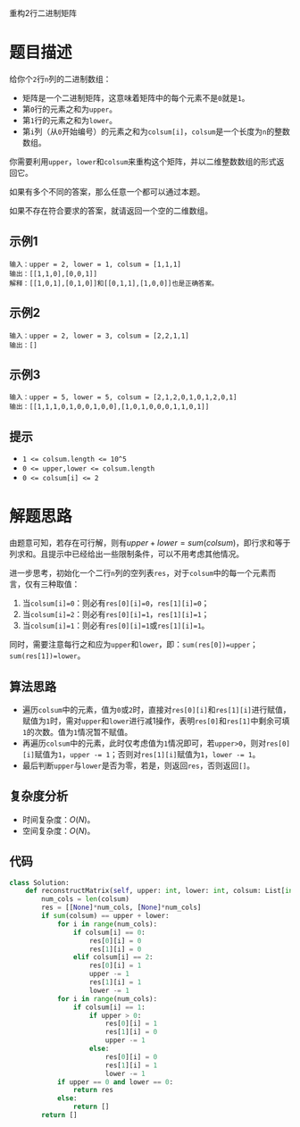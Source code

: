 重构2行二进制矩阵

# 题目描述

给你个`2`行`n`列的二进制数组：

- 矩阵是一个二进制矩阵，这意味着矩阵中的每个元素不是`0`就是`1`。
- 第`0`行的元素之和为`upper`。
- 第`1`行的元素之和为`lower`。
- 第`i`列（从`0`开始编号）的元素之和为`colsum[i]`，`colsum`是一个长度为`n`的整数数组。

你需要利用`upper`，`lower`和`colsum`来重构这个矩阵，并以二维整数数组的形式返回它。

如果有多个不同的答案，那么任意一个都可以通过本题。

如果不存在符合要求的答案，就请返回一个空的二维数组。

## 示例1

```
输入：upper = 2, lower = 1, colsum = [1,1,1]
输出：[[1,1,0],[0,0,1]]
解释：[[1,0,1],[0,1,0]]和[[0,1,1],[1,0,0]]也是正确答案。
```

## 示例2

```
输入：upper = 2, lower = 3, colsum = [2,2,1,1]
输出：[]
```

## 示例3

```
输入：upper = 5, lower = 5, colsum = [2,1,2,0,1,0,1,2,0,1]
输出：[[1,1,1,0,1,0,0,1,0,0],[1,0,1,0,0,0,1,1,0,1]]
```

## 提示

- `1 <= colsum.length <= 10^5`
- `0 <= upper,lower <= colsum.length`
- `0 <= colsum[i] <= 2`

# 解题思路

由题意可知，若存在可行解，则有$upper+lower=sum(colsum)$，即行求和等于列求和。且提示中已经给出一些限制条件，可以不用考虑其他情况。

进一步思考，初始化一个二行`n`列的空列表`res`，对于`colsum`中的每一个元素而言，仅有三种取值：

1. 当`colsum[i]=0`：则必有`res[0][i]=0`，`res[1][i]=0`；
2. 当`colsum[i]=2`：则必有`res[0][i]=1`，`res[1][i]=1`；
3. 当`colsum[i]=1`：则必有`res[0][i]=1`或`res[1][i]=1`。

同时，需要注意每行之和应为`upper`和`lower`，即：`sum(res[0])=upper`；`sum(res[1])=lower`。

## 算法思路

- 遍历`colsum`中的元素，值为`0`或`2`时，直接对`res[0][i]`和`res[1][i]`进行赋值，赋值为`1`时，需对`upper`和`lower`进行减1操作，表明`res[0]`和`res[1]`中剩余可填`1`的次数。值为`1`情况暂不赋值。
- 再遍历`colsum`中的元素，此时仅考虑值为`1`情况即可，若`upper>0`，则对`res[0][i]`赋值为`1`，`upper -= 1`；否则对`res[1][i]`赋值为`1`，`lower -= 1`。
- 最后判断`upper`与`lower`是否为零，若是，则返回`res`，否则返回`[]`。

## 复杂度分析

- 时间复杂度：$O(N)$。
- 空间复杂度：$O(N)$。

## 代码

```python
class Solution:
    def reconstructMatrix(self, upper: int, lower: int, colsum: List[int]) -> List[List[int]]:
        num_cols = len(colsum)
        res = [[None]*num_cols, [None]*num_cols]
        if sum(colsum) == upper + lower:
            for i in range(num_cols):
                if colsum[i] == 0:
                    res[0][i] = 0
                    res[1][i] = 0
                elif colsum[i] == 2:
                    res[0][i] = 1
                    upper -= 1
                    res[1][i] = 1
                    lower -= 1
            for i in range(num_cols):
                if colsum[i] == 1:
                    if upper > 0:
                        res[0][i] = 1
                        res[1][i] = 0
                        upper -= 1
                    else:
                        res[0][i] = 0
                        res[1][i] = 1
                        lower -= 1
            if upper == 0 and lower == 0:
                return res
            else:
                return []
        return []

```



